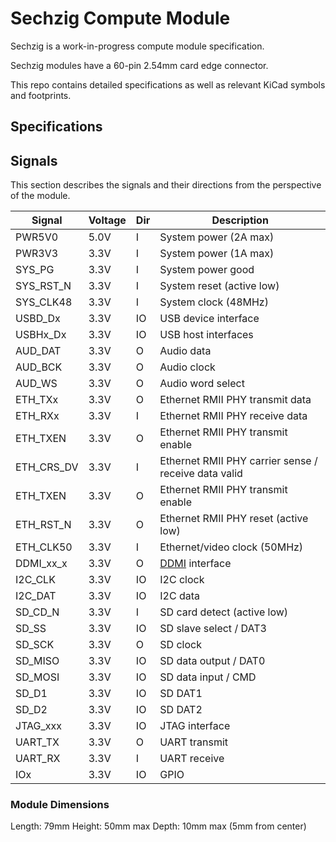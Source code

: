 # Sechzig Compute Module

Sechzig is a work-in-progress compute module specification.

Sechzig modules have a 60-pin 2.54mm card edge connector.

This repo contains detailed specifications as well as relevant KiCad symbols and footprints.

## Specifications

## Signals

This section describes the signals and their directions from the perspective of the module.

| Signal | Voltage | Dir | Description |
| ------ | ------- | --- | ----------- |
| PWR5V0 | 5.0V | I | System power (2A max) |
| PWR3V3 | 3.3V | I | System power (1A max) |
| SYS\_PG | 3.3V | I | System power good |
| SYS\_RST\_N | 3.3V | I | System reset (active low) |
| SYS\_CLK48 | 3.3V | I | System clock (48MHz) |
| USBD\_Dx | 3.3V | IO | USB device interface |
| USBHx\_Dx | 3.3V | IO | USB host interfaces |
| AUD\_DAT | 3.3V | O | Audio data |
| AUD\_BCK | 3.3V | O | Audio clock |
| AUD\_WS | 3.3V | O | Audio word select |
| ETH\_TXx | 3.3V | O | Ethernet RMII PHY transmit data |
| ETH\_RXx | 3.3V | I | Ethernet RMII PHY receive data |
| ETH\_TXEN | 3.3V | O | Ethernet RMII PHY transmit enable |
| ETH\_CRS\_DV | 3.3V | I | Ethernet RMII PHY carrier sense / receive data valid |
| ETH\_TXEN | 3.3V | O | Ethernet RMII PHY transmit enable |
| ETH\_RST\_N | 3.3V | O | Ethernet RMII PHY reset (active low) |
| ETH\_CLK50 | 3.3V | I | Ethernet/video clock (50MHz) |
| DDMI\_xx\_x | 3.3V | O | [DDMI](https://github.com/machdyne/ddmi) interface |
| I2C\_CLK | 3.3V | IO | I2C clock |
| I2C\_DAT | 3.3V | IO | I2C data |
| SD\_CD\_N | 3.3V | I | SD card detect (active low) |
| SD\_SS | 3.3V | IO | SD slave select / DAT3 |
| SD\_SCK | 3.3V | O | SD clock |
| SD\_MISO | 3.3V | IO | SD data output / DAT0 |
| SD\_MOSI | 3.3V | IO | SD data input / CMD |
| SD\_D1 | 3.3V | IO | SD DAT1 |
| SD\_D2 | 3.3V | IO | SD DAT2 |
| JTAG\_xxx | 3.3V | IO | JTAG interface |
| UART\_TX | 3.3V | O | UART transmit |
| UART\_RX | 3.3V | I | UART receive |
| IOx | 3.3V | IO | GPIO |

### Module Dimensions

Length: 79mm
Height: 50mm max
Depth: 10mm max (5mm from center)
